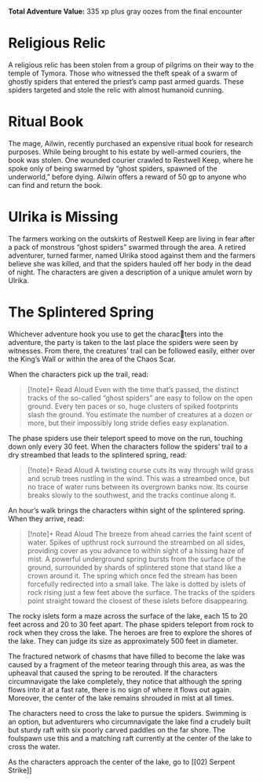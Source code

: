 **Total Adventure Value:** 335 xp plus gray oozes from the final encounter

# Religious Relic
A religious relic has been stolen from a group of pilgrims on their way to the temple of Tymora. Those who witnessed the theft speak of a swarm of ghostly spiders that entered the priest’s camp past armed guards. These spiders targeted and stole the relic with almost humanoid cunning. 

# Ritual Book
The mage, Ailwin, recently purchased an expensive ritual book for research purposes. While being brought to his estate by well-armed couriers, the book was stolen. One wounded courier crawled to Restwell Keep, where he spoke only of being swarmed by “ghost spiders, spawned of the underworld,” before dying. Ailwin offers a reward of 50 gp to anyone who can find and return the book. 

# Ulrika is Missing
The farmers working on the outskirts of Restwell Keep are living in fear after a pack of monstrous “ghost spiders” swarmed through the area. A retired adventurer, turned farmer, named Ulrika stood against them and the farmers believe she was killed, and that the spiders hauled off her body in the dead of night. The characters are given a description of a unique amulet worn by Ulrika.

# The Splintered Spring
Whichever adventure hook you use to get the characters into the adventure, the party is taken to the last place the spiders were seen by witnesses. From there, the creatures’ trail can be followed easily, either over the King’s Wall or within the area of the Chaos Scar. 

When the characters pick up the trail, read: 
> [!note]+ Read Aloud
> Even with the time that’s passed, the distinct tracks of the so-called “ghost spiders” are easy to follow on the open ground. Every ten paces or so, huge clusters of spiked footprints slash the ground. You estimate the number of creatures at a dozen or more, but their impossibly long stride defies easy explanation. 

The phase spiders use their teleport speed to move on the run, touching down only every 30 feet. When the characters follow the spiders’ trail to a dry streambed that leads to the splintered spring, read: 
> [!note]+ Read Aloud
> A twisting course cuts its way through wild grass and scrub trees rustling in the wind. This was a streambed once, but no trace of water runs between its overgrown banks now. Its course breaks slowly to the southwest, and the tracks continue along it. 

An hour’s walk brings the characters within sight of the splintered spring. When they arrive, read: 
> [!note]+ Read Aloud
> The breeze from ahead carries the faint scent of water. Spikes of upthrust rock surround the streambed on all sides, providing cover as you advance to within sight of a hissing haze of mist. A powerful underground spring bursts from the surface of the ground, surrounded by shards of splintered stone that stand like a crown around it. The spring which once fed the stream has been forcefully redirected into a small lake. The lake is dotted by islets of rock rising just a few feet above the surface. The tracks of the spiders point straight toward the closest of these islets before disappearing. 

The rocky islets form a maze across the surface of the lake, each 15 to 20 feet across and 20 to 30 feet apart. The phase spiders teleport from rock to rock when they cross the lake. The heroes are free to explore the shores of the lake. They can judge its size as approximately 500 feet in diameter. 

The fractured network of chasms that have filled to become the lake was caused by a fragment of the meteor tearing through this area, as was the upheaval that caused the spring to be rerouted. If the characters circumnavigate the lake completely, they notice that although the spring flows into it at a fast rate, there is no sign of where it flows out again. Moreover, the center of the lake remains shrouded in mist at all times. 

The characters need to cross the lake to pursue the spiders. Swimming is an option, but adventurers who circumnavigate the lake find a crudely built but sturdy raft with six poorly carved paddles on the far shore. The foulspawn use this and a matching raft currently at the center of the lake to cross the water. 

As the characters approach the center of the lake, go to [[02) Serpent Strike]]